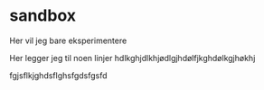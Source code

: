 # sandbox
Her vil jeg bare eksperimentere

Her legger jeg til noen linjer
hdlkghjdlkhjødlgjhdølfjkghdølkgjhøkhj


fgjsflkjghdsflghsfgdsfgsfd
